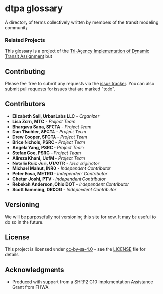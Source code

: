 # dtpa glossary
A directory of terms collectively written by members of the transit modeling community

### Related Projects
This glossary is a project of the [Tri-Agency Implementation of Dynamic Transit Assignment](http://fast-trips.mtc.ca.gov) but

## Contributing
Please feel free to submit any requests via the [issue tracker](https://github.com/Fast-Trips/dtpa-glossary/issues).  You can also submit pull requests for issues that are marked "todo".

## Contributors
* **Elizabeth Sall, UrbanLabs LLC** - *Organizer*
* **Lisa Zorn, MTC** - *Project Team*  
* **Bhargava Sana, SFCTA** - *Project Team*  
* **Dan Tischler, SFCTA** - *Project Team*  
* **Drew Cooper, SFCTA** - *Project Team*  
* **Brice Nichols, PSRC** - *Project Team*  
* **Angela Yang, PSRC** - *Project Team*  
* **Stefan Coe, PSRC** - *Project Team*  
* **Alireza Khani, UofM** - *Project Team*  
* **Natalia Ruiz Juri, UT/CTR** - *Idea originator*  
* **Michael Mahut, INRO** - *Independent Contributor*  
* **Peter Bosa, METRO** - *Independent Contributor*
* **Chetan Joshi, PTV** - *Independent Contributor*
* **Rebekah Anderson, Ohio DOT** - *Independent Contributor*
* **Scott Ramming, DRCOG** - *Independent Contributor*

## Versioning
We will be purposefully not versioning this site for now.  It may be useful to do so in the future.

## License
This project is licensed under [cc-by-sa-4.0](https://choosealicense.com/licenses/cc-by-sa-4.0/) - see the [LICENSE](LICENSE) file for details

## Acknowledgments
* Produced with support from a SHRP2 C10 Implementation Assistance Grant from FHWA.
